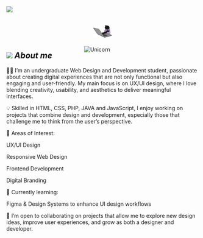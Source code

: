 <img src="https://readme-typing-svg.herokuapp.com/?font=Roboto&weight=900&size=40=true&vCenter=true&width=500&height=70&duration=4000&color=B3B3B3&lines=Hi!!!+👋;+I´m+Gianella+Giovana!;" />
<h2 align="center">
    <img alt="dev_cat" src="https://raw.githubusercontent.com/dev-akshat/archive/main/images/gifs/others/dev_cat.gif" width="50"> 
</h2>
<img align="right" width=300px alt="Unicorn" src="https://c.tenor.com/GN73MKBawZYAAAAi/busy-cute.gif" />

## <img src="https://media.giphy.com/media/ObNTw8Uzwy6KQ/giphy.gif" width="30px">&nbsp;***About me***

👩‍💻 I’m an undergraduate Web Design and Development student, passionate about creating digital experiences that are not only functional but also engaging and user-friendly. My main focus is on UX/UI design, where I love blending creativity, usability, and aesthetics to deliver meaningful interfaces.

💡 Skilled in HTML, CSS, PHP, JAVA and JavaScript, I enjoy working on projects that combine design and development, especially those that challenge me to think from the user’s perspective.

🌟 Areas of Interest:

UX/UI Design

Responsive Web Design

Frontend Development

Digital Branding

🌱 Currently learning:

Figma & Design Systems to enhance UI design workflows

🤝 I’m open to collaborating on projects that allow me to explore new design ideas, improve user experiences, and grow as both a designer and developer.


